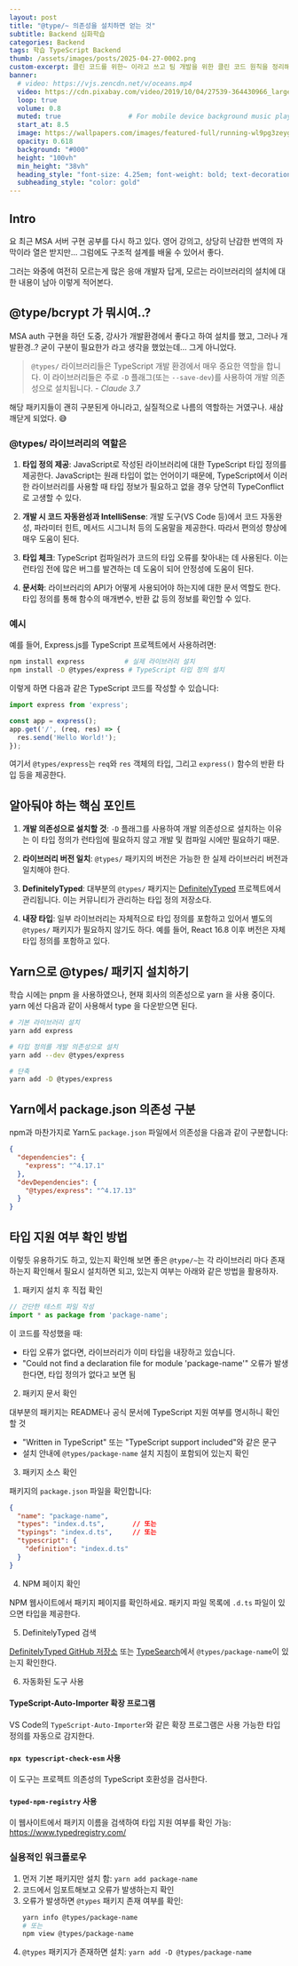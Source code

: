 ```yaml
---
layout: post 
title: "@type/~ 의존성을 설치하면 얻는 것"
subtitle: Backend 심화학습
categories: Backend
tags: 학습 TypeScript Backend 
thumb: /assets/images/posts/2025-04-27-0002.png
custom-excerpt: 클린 코드를 위한~ 이라고 쓰고 팀 개발을 위한 클린 코드 원칙을 정리해 보았다. 
banner:
  # video: https://vjs.zencdn.net/v/oceans.mp4
  video: https://cdn.pixabay.com/video/2019/10/04/27539-364430966_large.mp4
  loop: true
  volume: 0.8
  muted: true                 # For mobile device background music play 
  start_at: 8.5
  image: https://wallpapers.com/images/featured-full/running-wl9pg3zeygysq0ps.jpg
  opacity: 0.618
  background: "#000"
  height: "100vh"
  min_height: "38vh"
  heading_style: "font-size: 4.25em; font-weight: bold; text-decoration: underline"
  subheading_style: "color: gold"
---
```


## Intro

요 최근 MSA 서버 구현 공부를 다시 하고 있다. 영어 강의고, 상당히 난감한 번역의 자막이라 열은 받지만... 그럼에도 구조적 설계를 배울 수 있어서 좋다. 

그러는 와중에 여전히 모르는게 많은 응애 개발자 답게, 모르는 라이브러리의 설치에 대한 내용이 남아 이렇게 적어본다. 

## @type/bcrypt 가 뭐시여..?
MSA auth 구현을 하던 도중, 강사가 개발환경에서 좋다고 하여 설치를 했고, 그러나 개발환경..? 굳이 구분이 필요한가 라고 생각을 했었는데... 그게 아니었다. 

> `@types/` 라이브러리들은 TypeScript 개발 환경에서 매우 중요한 역할을 합니다. 이 라이브러리들은 주로 `-D` 플래그(또는 `--save-dev`)를 사용하여 개발 의존성으로 설치됩니다. *- Claude 3.7* 

해당 패키지들이 괜히 구분된게 아니라고, 실질적으로 나름의 역할하는 거였구나. 새삼 깨닫게 되었다. 😅

### @types/ 라이브러리의 역할은

1. **타입 정의 제공**: JavaScript로 작성된 라이브러리에 대한 TypeScript 타입 정의를 제공한다. JavaScript는 원래 타입이 없는 언어이기 때문에, TypeScript에서 이러한 라이브러리를 사용할 때 타입 정보가 필요하고 없을 경우 당연히 TypeConflict 로 고생할 수 있다. 

2. **개발 시 코드 자동완성과 IntelliSense**: 개발 도구(VS Code 등)에서 코드 자동완성, 파라미터 힌트, 메서드 시그니처 등의 도움말을 제공한다. 따라서 편의성 향상에 매우 도움이 된다. 

3. **타입 체크**: TypeScript 컴파일러가 코드의 타입 오류를 찾아내는 데 사용된다. 이는 런타임 전에 많은 버그를 발견하는 데 도움이 되어 안정성에 도움이 된다. 

4. **문서화**: 라이브러리의 API가 어떻게 사용되어야 하는지에 대한 문서 역할도 한다. 타입 정의를 통해 함수의 매개변수, 반환 값 등의 정보를 확인할 수 있다.

### 예시

예를 들어, Express.js를 TypeScript 프로젝트에서 사용하려면:

```bash
npm install express          # 실제 라이브러리 설치
npm install -D @types/express # TypeScript 타입 정의 설치
```

이렇게 하면 다음과 같은 TypeScript 코드를 작성할 수 있습니다:

```typescript
import express from 'express';

const app = express();
app.get('/', (req, res) => {
  res.send('Hello World!');
});
```

여기서 `@types/express`는 `req`와 `res` 객체의 타입, 그리고 `express()` 함수의 반환 타입 등을 제공한다.

## 알아둬야 하는 핵심 포인트

1. **개발 의존성으로 설치할 것**: `-D` 플래그를 사용하여 개발 의존성으로 설치하는 이유는 이 타입 정의가 런타임에 필요하지 않고 개발 및 컴파일 시에만 필요하기 때문.

2. **라이브러리 버전 일치**: `@types/` 패키지의 버전은 가능한 한 실제 라이브러리 버전과 일치해야 한다. 

3. **DefinitelyTyped**: 대부분의 `@types/` 패키지는 [DefinitelyTyped](https://github.com/DefinitelyTyped/DefinitelyTyped) 프로젝트에서 관리됩니다. 이는 커뮤니티가 관리하는 타입 정의 저장소다.

4. **내장 타입**: 일부 라이브러리는 자체적으로 타입 정의를 포함하고 있어서 별도의 `@types/` 패키지가 필요하지 않기도 하다. 예를 들어, React 16.8 이후 버전은 자체 타입 정의를 포함하고 있다. 

## Yarn으로 @types/ 패키지 설치하기
학습 시에는 pnpm 을 사용하였으나, 현재 회사의 의존성으로 yarn 을 사용 중이다. yarn 에선 다음과 같이 사용해서 type 을 다운받으면 된다. 

```bash
# 기본 라이브러리 설치
yarn add express

# 타입 정의를 개발 의존성으로 설치
yarn add --dev @types/express
```

```bash
# 단축 
yarn add -D @types/express
```

## Yarn에서 package.json 의존성 구분

npm과 마찬가지로 Yarn도 `package.json` 파일에서 의존성을 다음과 같이 구분합니다:

```json
{
  "dependencies": {
    "express": "^4.17.1"
  },
  "devDependencies": {
    "@types/express": "^4.17.13"
  }
}
```

## 타입 지원 여부 확인 방법

이렇듯 유용하기도 하고, 있는지 확인해 보면 좋은 `@type/~`는 각 라이브러리 마다 존재하는지 확인해서 필요시 설치하면 되고, 있는지 여부는 아래와 같은 방법을 활용하자. 

1. 패키지 설치 후 직접 확인

```typescript
// 간단한 테스트 파일 작성
import * as package from 'package-name';
```

이 코드를 작성했을 때:
- 타입 오류가 없다면, 라이브러리가 이미 타입을 내장하고 있습니다.
- "Could not find a declaration file for module 'package-name'" 오류가 발생한다면, 타입 정의가 없다고 보면 됨

2. 패키지 문서 확인

대부분의 패키지는 README나 공식 문서에 TypeScript 지원 여부를 명시하니 확인 할 것
- "Written in TypeScript" 또는 "TypeScript support included"와 같은 문구
- 설치 안내에 `@types/package-name` 설치 지침이 포함되어 있는지 확인

3. 패키지 소스 확인

패키지의 `package.json` 파일을 확인합니다:

```json
{
  "name": "package-name",
  "types": "index.d.ts",       // 또는
  "typings": "index.d.ts",     // 또는
  "typescript": {
    "definition": "index.d.ts"
  }
}
```

4. NPM 페이지 확인

NPM 웹사이트에서 패키지 페이지를 확인하세요. 패키지 파일 목록에 `.d.ts` 파일이 있으면 타입을 제공한다.

5. DefinitelyTyped 검색

[DefinitelyTyped GitHub 저장소](https://github.com/DefinitelyTyped/DefinitelyTyped) 또는 [TypeSearch](https://microsoft.github.io/TypeSearch/)에서 `@types/package-name`이 있는지 확인한다.

6. 자동화된 도구 사용

#### TypeScript-Auto-Importer 확장 프로그램

VS Code의 `TypeScript-Auto-Importer`와 같은 확장 프로그램은 사용 가능한 타입 정의를 자동으로 감지한다.

#### `npx typescript-check-esm` 사용

이 도구는 프로젝트 의존성의 TypeScript 호환성을 검사한다.

#### `typed-npm-registry` 사용

이 웹사이트에서 패키지 이름을 검색하여 타입 지원 여부를 확인 가능: https://www.typedregistry.com/

### 실용적인 워크플로우

1. 먼저 기본 패키지만 설치 함: `yarn add package-name`
2. 코드에서 임포트해보고 오류가 발생하는지 확인
3. 오류가 발생하면 `@types` 패키지 존재 여부를 확인:
   ```bash
   yarn info @types/package-name
   # 또는
   npm view @types/package-name
   ```
4. `@types` 패키지가 존재하면 설치: `yarn add -D @types/package-name`